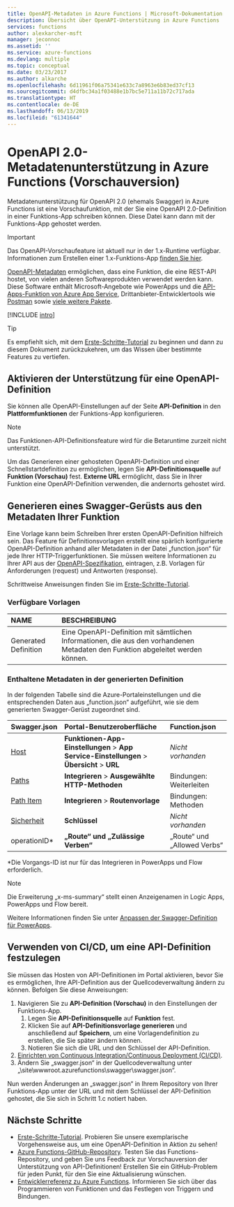 ```yaml
---
title: OpenAPI-Metadaten in Azure Functions | Microsoft-Dokumentation
description: Übersicht über OpenAPI-Unterstützung in Azure Functions
services: functions
author: alexkarcher-msft
manager: jeconnoc
ms.assetid: ''
ms.service: azure-functions
ms.devlang: multiple
ms.topic: conceptual
ms.date: 03/23/2017
ms.author: alkarche
ms.openlocfilehash: 6d11961f06a75341e633c7a8963e6b83ed37cf13
ms.sourcegitcommit: d4dfbc34a1f03488e1b7bc5e711a11b72c717ada
ms.translationtype: HT
ms.contentlocale: de-DE
ms.lasthandoff: 06/13/2019
ms.locfileid: "61341644"
---
```

# <a name="openapi-20-metadata-support-in-azure-functions-preview"></a>OpenAPI 2.0-Metadatenunterstützung in Azure Functions (Vorschauversion)
Metadatenunterstützung für OpenAPI 2.0 (ehemals Swagger) in Azure Functions ist eine Vorschaufunktion, mit der Sie eine OpenAPI 2.0-Definition in einer Funktions-App schreiben können. Diese Datei kann dann mit der Funktions-App gehostet werden.

> [!IMPORTANT]
> Das OpenAPI-Vorschaufeature ist aktuell nur in der 1.x-Runtime verfügbar. Informationen zum Erstellen einer 1.x-Funktions-App [finden Sie hier](./functions-versions.md#creating-1x-apps).

[OpenAPI-Metadaten](https://swagger.io/) ermöglichen, dass eine Funktion, die eine REST-API hostet, von vielen anderen Softwareprodukten verwendet werden kann. Diese Software enthält Microsoft-Angebote wie PowerApps und die [API-Apps-Funktion von Azure App Service](../app-service/overview.md), Drittanbieter-Entwicklertools wie [Postman](https://www.getpostman.com/docs/importing_swagger) sowie [viele weitere Pakete](https://swagger.io/tools/).

[!INCLUDE [intro](../../includes/functions-bindings-intro.md)]

>[!TIP]
>Es empfiehlt sich, mit dem [Erste-Schritte-Tutorial](./functions-api-definition-getting-started.md) zu beginnen und dann zu diesem Dokument zurückzukehren, um das Wissen über bestimmte Features zu vertiefen.

## <a name="enable"></a>Aktivieren der Unterstützung für eine OpenAPI-Definition
Sie können alle OpenAPI-Einstellungen auf der Seite **API-Definition** in den **Plattformfunktionen** der Funktions-App konfigurieren.

> [!NOTE]
> Das Funktionen-API-Definitionsfeature wird für die Betaruntime zurzeit nicht unterstützt.

Um das Generieren einer gehosteten OpenAPI-Definition und einer Schnellstartdefinition zu ermöglichen, legen Sie **API-Definitionsquelle** auf **Funktion (Vorschau)** fest. **Externe URL** ermöglicht, dass Sie in Ihrer Funktion eine OpenAPI-Definition verwenden, die andernorts gehostet wird.

## <a name="generate-definition"></a>Generieren eines Swagger-Gerüsts aus den Metadaten Ihrer Funktion
Eine Vorlage kann beim Schreiben Ihrer ersten OpenAPI-Definition hilfreich sein. Das Feature für Definitionsvorlagen erstellt eine spärlich konfigurierte OpenAPI-Definition anhand aller Metadaten in der Datei „function.json“ für jede Ihrer HTTP-Triggerfunktionen. Sie müssen weitere Informationen zu Ihrer API aus der [OpenAPI-Spezifikation](https://swagger.io/specification/), eintragen, z.B. Vorlagen für Anforderungen (request) und Antworten (response).

Schrittweise Anweisungen finden Sie im [Erste-Schritte-Tutorial](./functions-api-definition-getting-started.md).

### <a name="templates"></a>Verfügbare Vorlagen

|NAME| BESCHREIBUNG |
|:-----|:-----|
|Generated Definition|Eine OpenAPI-Definition mit sämtlichen Informationen, die aus den vorhandenen Metadaten den Funktion abgeleitet werden können.|

### <a name="quickstart-details"></a>Enthaltene Metadaten in der generierten Definition

In der folgenden Tabelle sind die Azure-Portaleinstellungen und die entsprechenden Daten aus „function.json“ aufgeführt, wie sie dem generierten Swagger-Gerüst zugeordnet sind.

|Swagger.json|Portal-Benutzeroberfläche|Function.json|
|:----|:-----|:-----|
|[Host](https://swagger.io/specification/#fixed-fields-15)|**Funktionen-App-Einstellungen** > **App Service-Einstellungen** > **Übersicht** > **URL**|*Nicht vorhanden*
|[Paths](https://swagger.io/specification/#paths-object-29)|**Integrieren** > **Ausgewählte HTTP-Methoden**|Bindungen: Weiterleiten
|[Path Item](https://swagger.io/specification/#path-item-object-32)|**Integrieren** > **Routenvorlage**|Bindungen: Methoden
|[Sicherheit](https://swagger.io/specification/#security-scheme-object-112)|**Schlüssel**|*Nicht vorhanden*|
|operationID*|**„Route“ und „Zulässige Verben“**|„Route“ und „Allowed Verbs“|

\*Die Vorgangs-ID ist nur für das Integrieren in PowerApps und Flow erforderlich.
> [!NOTE]
> Die Erweiterung „x-ms-summary“ stellt einen Anzeigenamen in Logic Apps, PowerApps und Flow bereit.
>
> Weitere Informationen finden Sie unter [Anpassen der Swagger-Definition für PowerApps](https://powerapps.microsoft.com/tutorials/customapi-how-to-swagger/).

## <a name="CICD"></a>Verwenden von CI/CD, um eine API-Definition festzulegen

 Sie müssen das Hosten von API-Definitionen im Portal aktivieren, bevor Sie es ermöglichen, Ihre API-Definition aus der Quellcodeverwaltung ändern zu können. Befolgen Sie diese Anweisungen:

1. Navigieren Sie zu **API-Definition (Vorschau)** in den Einstellungen der Funktions-App.
   1. Legen Sie **API-Definitionsquelle** auf **Funktion** fest.
   1. Klicken Sie auf **API-Definitionsvorlage generieren** und anschließend auf **Speichern**, um eine Vorlagendefinition zu erstellen, die Sie später ändern können.
   1. Notieren Sie sich die URL und den Schlüssel der API-Definition.
1. [Einrichten von Continuous Integration/Continuous Deployment (CI/CD)](https://docs.microsoft.com/azure/azure-functions/functions-continuous-deployment#continuous-deployment-requirements).
2. Ändern Sie „swagger.json“ in der Quellcodeverwaltung unter „\site\wwwroot\.azurefunctions\swagger\swagger.json“.

Nun werden Änderungen an „swagger.json“ in Ihrem Repository von Ihrer Funktions-App unter der URL und mit dem Schlüssel der API-Definition gehostet, die Sie sich in Schritt 1.c notiert haben.

## <a name="next-steps"></a>Nächste Schritte
* [Erste-Schritte-Tutorial](functions-api-definition-getting-started.md). Probieren Sie unsere exemplarische Vorgehensweise aus, um eine OpenAPI-Definition in Aktion zu sehen!
* [Azure Functions-GitHub-Repository](https://github.com/Azure/Azure-Functions/). Testen Sie das Functions-Repository, und geben Sie uns Feedback zur Vorschauversion der Unterstützung von API-Definitionen! Erstellen Sie ein GitHub-Problem für jeden Punkt, für den Sie eine Aktualisierung wünschen.
* [Entwicklerreferenz zu Azure Functions](functions-reference.md). Informieren Sie sich über das Programmieren von Funktionen und das Festlegen von Triggern und Bindungen.
